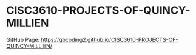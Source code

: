 # CISC3610-PROJECTS-OF-QUINCY-MILLIEN
GitHub Page: https://qbcoding2.github.io/CISC3610-PROJECTS-OF-QUINCY-MILLIEN/
